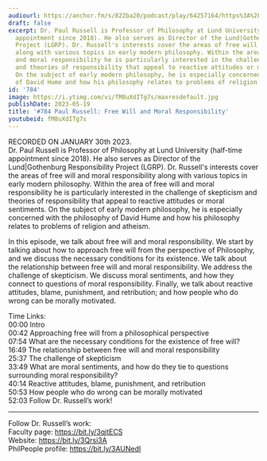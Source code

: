```yaml
---
audiourl: https://anchor.fm/s/822ba20/podcast/play/64257164/https%3A%2F%2Fd3ctxlq1ktw2nl.cloudfront.net%2Fstaging%2F2023-0-30%2F5caaf48e-43ca-fbee-b59c-d5a5193ee251.m4a
draft: false
excerpt: Dr. Paul Russell is Professor of Philosophy at Lund University (half-time
  appointment since 2018). He also serves as Director of the Lund|Gothenburg Responsibility
  Project (LGRP). Dr. Russell's interests cover the areas of free will and moral responsibility
  along with various topics in early modern philosophy. Within the area of free will
  and moral responsibility he is particularly interested in the challenge of skepticism
  and theories of responsibility that appeal to reactive attitudes or moral sentiments.
  On the subject of early modern philosophy, he is especially concerned with the philosophy
  of David Hume and how his philosophy relates to problems of religion and atheism.
id: '784'
image: https://i.ytimg.com/vi/fM8uXdITg7s/maxresdefault.jpg
publishDate: 2023-05-19
title: '#784 Paul Russell: Free Will and Moral Responsibility'
youtubeid: fM8uXdITg7s
---
```

<div class="timelinks">

RECORDED ON JANUARY 30th 2023.  
Dr. Paul Russell is Professor of Philosophy at Lund University (half-time appointment since 2018). He also serves as Director of the Lund|Gothenburg Responsibility Project (LGRP). Dr. Russell's interests cover the areas of free will and moral responsibility along with various topics in early modern philosophy. Within the area of free will and moral responsibility he is particularly interested in the challenge of skepticism and theories of responsibility that appeal to reactive attitudes or moral sentiments. On the subject of early modern philosophy, he is especially concerned with the philosophy of David Hume and how his philosophy relates to problems of religion and atheism.

In this episode, we talk about free will and moral responsibility. We start by talking about how to approach free will from the perspective of Philosophy, and we discuss the necessary conditions for its existence. We talk about the relationship between free will and moral responsibility. We address the challenge of skepticism. We discuss moral sentiments, and how they connect to questions of moral responsibility. Finally, we talk about reactive attitudes, blame, punishment, and retribution; and how people who do wrong can be morally motivated.

Time Links:  
<time>00:00</time> Intro  
<time>00:42</time> Approaching free will from a philosophical perspective  
<time>07:54</time> What are the necessary conditions for the existence of free will?  
<time>16:49</time> The relationship between free will and moral responsibility  
<time>25:37</time> The challenge of skepticism  
<time>33:49</time> What are moral sentiments, and how do they tie to questions surrounding moral responsibility?  
<time>40:14</time> Reactive attitudes, blame, punishment, and retribution  
<time>50:53</time> How people who do wrong can be morally motivated  
<time>52:03</time> Follow Dr. Russell’s work!

---

Follow Dr. Russell’s work:  
Faculty page: https://bit.ly/3qjtECS  
Website: https://bit.ly/3Qrsi3A  
PhilPeople profile: https://bit.ly/3AUNedI
</div>

